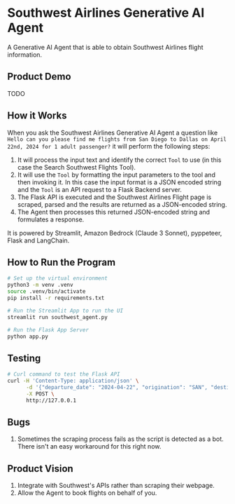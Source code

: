 # Southwest Airlines Generative AI Agent

A Generative AI Agent that is able to obtain Southwest Airlines flight information. 

## Product Demo

TODO

## How it Works

When you ask the Southwest Airlines Generative AI Agent a question like `Hello can you please find me flights from San Diego to Dallas on April 22nd, 2024 for 1 adult passenger?` it will perform the following steps:

1. It will process the input text and identify the correct `Tool` to use (in this case the Search Southwest Flights Tool).
2. It will use the `Tool` by formatting the input parameters to the tool and then invoking it. In this case the input format is a JSON encoded string and the `Tool` is an API request to a Flask Backend server.
3. The Flask API is executed and the Southwest Airlines Flight page is scraped, parsed and the results are returned as a JSON-encoded string.
4. The Agent then processes this returned JSON-encoded string and formulates a response.

It is powered by Streamlit, Amazon Bedrock (Claude 3 Sonnet), pyppeteer, Flask and LangChain.

## How to Run the Program

```bash
# Set up the virtual environment
python3 -m venv .venv
source .venv/bin/activate
pip install -r requirements.txt

# Run the Streamlit App to run the UI
streamlit run southwest_agent.py

# Run the Flask App Server
python app.py
```

## Testing

```bash
# Curl command to test the Flask API
curl -H 'Content-Type: application/json' \
      -d '{"departure_date": "2024-04-22", "origination": "SAN", "destination": "DAL", "passenger_count": 1, "adult_count": 1}' \
      -X POST \
      http://127.0.0.1
```

## Bugs

1. Sometimes the scraping process fails as the script is detected as a bot. There isn't an easy workaround for this right now.

## Product Vision

1. Integrate with Southwest's APIs rather than scraping their webpage.
2. Allow the Agent to book flights on behalf of you.
